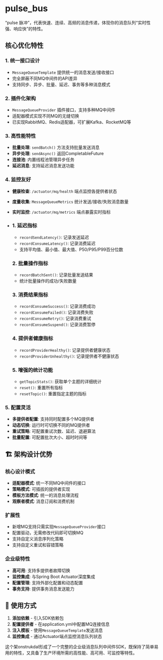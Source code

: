 # pulse_bus
“pulse 脉冲”，代表快速、连续、高频的消息传递，体现你的消息队列“实时性强、响应快”的特性。

## 核心优化特性

### 1. **统一接口设计**

- `MessageQueueTemplate` 提供统一的消息发送/接收接口
- 完全屏蔽不同MQ中间件的API差异
- 支持同步、异步、批量、延迟、事务等多种消息模式

### 2. **插件化架构**

- `MessageQueueProvider` 插件接口，支持多种MQ中间件
- 适配器模式实现不同MQ的无缝切换
- 已实现RabbitMQ、Redis适配器，可扩展Kafka、RocketMQ等

### 3. **高性能特性**

- **批量处理**: `sendBatch()` 方法支持批量发送消息
- **异步处理**: `sendAsync()` 返回CompletableFuture
- **连接池**: 内置线程池管理异步任务
- **延迟消息**: 支持延迟消息发送功能

### 4. **监控友好**

- **健康检查**: `/actuator/mq/health` 端点监控各提供者状态

- **度量收集**: `MessageQueueMetrics` 统计发送/接收/失败消息数量

- **实时监控**: `/actuator/mq/metrics` 端点暴露实时指标

- ### 1. **延迟指标**

  - `recordSendLatency()`: 记录发送延迟
  - `recordConsumeLatency()`: 记录消费延迟
  - 支持平均值、最小值、最大值、P50/P95/P99百分位数

  ### 2. **批量操作指标**

  - `recordBatchSent()`: 记录批量发送结果
  - 统计批量操作的成功/失败数量

  ### 3. **消费结果指标**

  - `recordConsumeSuccess()`: 记录消费成功
  - `recordConsumeFailed()`: 记录消费失败
  - `recordConsumeRetry()`: 记录消费重试
  - `recordConsumeSuspend()`: 记录消费暂停

  ### 4. **提供者健康指标**

  - `recordProviderHealthy()`: 记录提供者健康状态
  - `recordProviderUnhealthy()`: 记录提供者不健康状态

  ### 5. **增强的统计功能**

  - `getTopicStats()`: 获取单个主题的详细统计
  - `reset()`: 重置所有指标
  - `resetTopic()`: 重置指定主题的指标

### 5. **配置灵活**

- **多提供者配置**: 支持同时配置多个MQ提供者
- **动态切换**: 运行时可切换不同的MQ提供者
- **重试策略**: 可配置重试次数、延迟、退避算法
- **批量配置**: 可配置批次大小、超时时间等

## 🏗️ 架构设计优势

### 核心设计模式

- **适配器模式**: 统一不同MQ中间件的接口
- **策略模式**: 可插拔的提供者实现
- **模板方法模式**: 统一的消息处理流程
- **观察者模式**: 消息订阅和消费机制

### 扩展性

- 新增MQ支持只需实现`MessageQueueProvider`接口
- 配置驱动，无需修改代码即可切换MQ
- 支持自定义消息序列化策略
- 支持自定义重试和容错策略

### 企业级特性

- **高可用**: 支持多提供者故障切换
- **监控集成**: 与Spring Boot Actuator深度集成
- **配置管理**: 支持外部化配置和动态配置
- **事务支持**: 提供事务消息发送能力

## 🚀 使用方式

1. **添加依赖** - 引入SDK依赖包
2. **配置提供者** - 在application.yml中配置MQ连接信息
3. **注入模板** - 使用`MessageQueueTemplate`发送消息
4. **监控集成** - 通过Actuator端点监控消息队列状态

这个架onstrukdal形成了一个完整的企业级消息队列中间件SDK，既保持了简单易用的特性，又具备了生产环境所需的高性能、高可用、可监控等特性。
